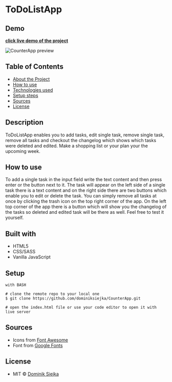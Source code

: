 # ToDoListApp

## Demo

[**click live demo of the project**](https://dominiksiejka.github.io/CounterApp)

![CounterApp preview](./assets/CounterApp.jpg)

## Table of Contents

- [About the Project](#description)
- [How to use](#how-to-use)
- [Technologies used](#built-with)
- [Setup steps](#setup)
- [Sources](#sources)
- [License](#license)

## Description

ToDoListApp enables you to add tasks, edit single task, remove single task, remove all tasks and checkout the changelog which shows which tasks were deleted and edited. Make a shopping list or your plan your the upcoming week.

## How to use

To add a single task in the input field write the text content and then press enter or the button next to it. The task will appear on the left side of a single task there is a text content and on the right side there are two buttons which enable you to edit or delete the task. You can simply remove all tasks at once by clicking the trash icon on the top right corner of the app. On the left top corner of the app there is a button which will show you the changelog of the tasks so deleted and edited task will be there as well. Feel free to test it yourself.

## Built with

- HTML5
- CSS/SASS
- Vanilla JavaScript

## Setup

```
with BASH

# clone the remote repo to your local one
$ git clone https://github.com/dominiksiejka/CounterApp.git

# open the index.html file or use your code editor to open it with live server

```

## Sources

- Icons from [Font Awesome ](https://fontawesome.com)
- Font from [Google Fonts ](https://fonts.google.com/)

## License

- MIT © [Dominik Siejka ](https://github.com/dominiksiejka/CounterApp)
